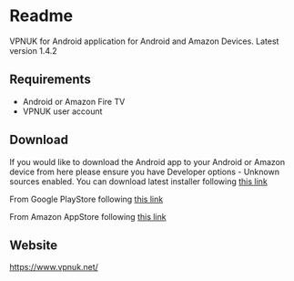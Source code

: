 # Readme

VPNUK for Android application for Android and Amazon Devices. 
 Latest version 1.4.2

## Requirements

- Android or Amazon Fire TV
- VPNUK user account

## Download
If you would like to download the Android app to your Android or Amazon device from here please ensure you have Developer options - Unknown sources enabled.
You can download latest installer following [this link](https://github.com/vpnuk/vpnuk-android/releases/tag/v1.4.2)

From Google PlayStore following [this link](https://play.google.com/store/apps/details?id=uk.vpn.vpnuk)

From Amazon AppStore following [this link](https://www.amazon.co.uk/VPNUK/dp/B083SK7XHG/)

## Website

<https://www.vpnuk.net/>
